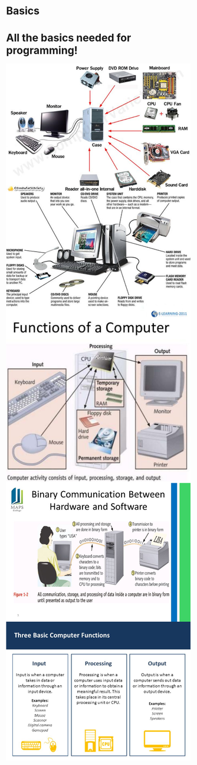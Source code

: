# Basics
# All the basics needed for programming!

<img src="Images/Computer-Parts-660x400@2x.jpg" width=500 align="middle">
<img src="Images/Computer Parts-1.jpg" width=500 align="middle">
<img src="Images/Functions-of-different-parts-of-computer-system.jpg" width=500 align="middle">
<img src="Images/slide_3.jpg" width=500 align="middle">
<img src="Images/slide_5.jpg" width=500 align="middle">
